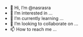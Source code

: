 - 👋 Hi, I’m @nasrasra
- 👀 I’m interested in ...
- 🌱 I’m currently learning ...
- 💞️ I’m looking to collaborate on ...
- 📫 How to reach me ...

<!---
nasrasra/nasrasra is a ✨ special ✨ repository because its `README.md` (this file) appears on your GitHub profile.
You can click the Preview link to take a look at your changes.
--->
